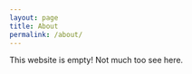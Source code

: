 ```yaml
---
layout: page
title: About
permalink: /about/
---
```


This website is empty! Not much too see here.
